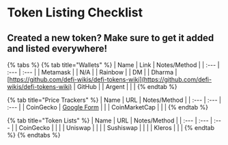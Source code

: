 # Token Listing Checklist

## Created a new token? Make sure to get it added and listed everywhere!

{% tabs %}
{% tab title="Wallets" %}
| Name | Link | Notes/Method |
| :--- | :--- | :--- |
| Metamask |  | N/A |
| Rainbow |  | DM |
| Dharma | [https://github.com/defi-wikis/defi-tokens-wiki](https://github.com/defi-wikis/defi-tokens-wiki) | GitHub |
| Argent |  |  |
{% endtab %}

{% tab title="Price Trackers" %}
| Name | URL | Notes/Method |
| :--- | :--- | :--- |
| CoinGecko | [Google Form](https://docs.google.com/forms/d/e/1FAIpQLScIlVCl2qIc9SMPxHZCuZAZkRCxCNZugjNmHZISswAeodlc0A/viewform) |  |
| CoinMarketCap |  |  |
{% endtab %}

{% tab title="Token Lists" %}
| Name | URL | Notes/Method |
| :--- | :--- | :--- |
| CoinGecko |  |  |
| Uniswap |  |  |
| Sushiswap |  |  |
| Kleros |  |  |
{% endtab %}
{% endtabs %}



